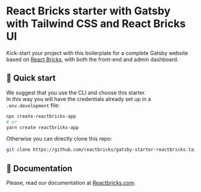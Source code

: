 # React Bricks starter with Gatsby with Tailwind CSS and React Bricks UI

Kick-start your project with this boilerplate for a complete Gatsby website based on [React Bricks](https://reactbricks.com), with both the front-end and admin dashboard.

## 🚀 Quick start

We suggest that you use the CLI and choose this starter.  
In this way you will have the credentials already set up in a `.env.development` file:

```bash
npx create-reactbricks-app
# or
yarn create reactbricks-app
```

Otherwise you can directly clone this repo:

```bash
git clone https://github.com/reactbricks/gatsby-starter-reactbricks-tailwind your-project
```

## 📖 Documentation

Please, read our documentation at [Reactbricks.com](https://reactbricks.com).
